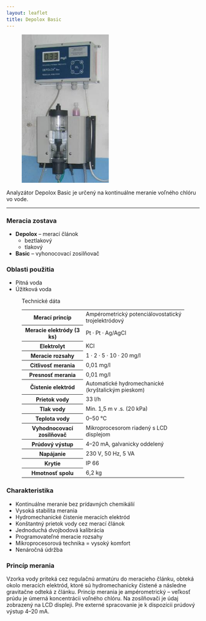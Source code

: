 ```yaml
---
layout: leaflet
title: Depolox Basic
---
```


<figure><img src="Depolox Basic.jpg" style="width: 6cm" /></figure>

<p class="marquee">
    Analyzátor Depolox Basic je určený na kontinuálne meranie voľného chlóru
    vo vode.
</p>

---

### Meracia zostava

* **Depolox** – merací článok
  * beztlakový
  * tlakový
* **Basic** – vyhonocovací zosilňovač 

### Oblasti použitia

* Pitná voda
* Úžitková voda

<figure>
    <div class="caption">Technické dáta</div>
    <table>
        <tr>
            <th>Merací princíp</th>
            <td>Ampérometrický potenciálovostatický trojelektródový</td>
        </tr>
        <tr>
            <th>Meracie elektródy (3 ks)</th>
            <td>Pt · Pt · Ag/AgCl</td>
        </tr>
        <tr>
            <th>Elektrolyt</th>
            <td>KCl</td>
        </tr>
        <tr>
            <th>Meracie rozsahy</th>
            <td>1 · 2 · 5 · 10 · 20 mg/l</td>
        </tr>
        <tr>
            <th>Citlivosť merania</th>
            <td>0,01 mg/l</td>
        </tr>
        <tr>
            <th>Presnosť merania</th>
            <td>0,01 mg/l</td>
        </tr>
        <tr>
            <th>Čistenie elektród</th>
            <td>Automatické hydromechanické (kryštalickým pieskom)</td>
        </tr>
        <tr>
            <th>Prietok  vody</th>
            <td>33 l/h</td>
        </tr>
        <tr>
            <th>Tlak  vody</th>
            <td>Min. 1,5 m v .s.  (20 kPa)</td>
        </tr>
        <tr>
            <th>Teplota vody</th>
            <td>0–50 ℃</td>
        </tr>
        <tr>
            <th>Vyhodnocovací zosilňovač</th>
            <td>Mikroprocesorom riadený s LCD displejom</td>
        </tr>
        <tr>
            <th>Prúdový výstup</th>
            <td>4–20 mA, galvanicky oddelený</td>
        </tr>
        <tr>
            <th>Napájanie</th>
            <td>230 V, 50 Hz, 5 VA</td>
        </tr>
        <tr>
            <th>Krytie</th>
            <td>IP 66</td>
        </tr>
        <tr>
            <th>Hmotnosť spolu</th>
            <td>6,2 kg</td>
        </tr>
    </table>
</figure>

### Charakteristika

* Kontinuálne meranie bez prídavných chemikálií
* Vysoká stabilita merania
* Hydromechanické čistenie meracích elektród
* Konštantný prietok vody cez merací článok
* Jednoduchá dvojbodová kalibrácia
* Programovateľné meracie rozsahy
* Mikroprocesorová technika = vysoký komfort
* Nenáročná údržba

### Princíp merania

Vzorka vody priteká cez regulačnú armatúru do meracieho článku, obteká okolo
meracích elektród,  ktoré sú hydromechanicky čistené a následne gravitačne
odteká z článku. Princíp merania je  ampérometrický – veľkosť prúdu je úmerná
koncentrácii voľného chlóru. Na zosilňovači je údaj zobrazený na LCD displeji.
Pre externé  spracovanie je k dispozícii prúdový výstup 4–20 mA.
